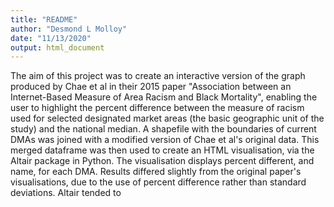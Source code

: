 ```yaml
---
title: "README"
author: "Desmond L Molloy"
date: "11/13/2020"
output: html_document
---
```


The aim of this project was to create an interactive version of the graph produced by Chae et al in their 2015 paper "Association between an Internet-Based Measure of Area Racism and Black Mortality", enabling the user to highlight the percent difference between the measure of racism used for selected designated market areas (the basic geographic unit of the study) and the national median. A shapefile with the boundaries of current DMAs was joined with a modified version of Chae et al's original data. This merged dataframe was then used to create an HTML visualisation, via the Altair package in Python. The visualisation displays percent different, and name, for each DMA. Results differed slightly from the original paper's visualisations, due to the use of percent difference rather than standard deviations. Altair tended to 
